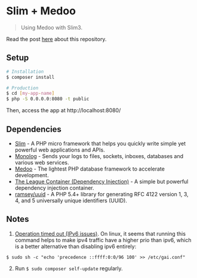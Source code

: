 # Slim + Medoo

> Using Medoo with Slim3.

Read the post [here](https://www.codementor.io/lautiamkok/using-eloquent-doctrine-dbal-or-medoo-with-slim-3-byr7kyj59) about this repository.

## Setup

``` bash
# Installation
$ composer install

# Production
$ cd [my-app-name]
$ php -S 0.0.0.0:8080 -t public
```

Then, access the app at http://localhost:8080/

## Dependencies

* [Slim](https://www.slimframework.com/docs/) - A PHP micro framework that helps you quickly write simple yet powerful web applications and APIs.
* [Monolog](https://github.com/Seldaek/monolog) - Sends your logs to files, sockets, inboxes, databases and various web services.
* [Medoo](https://medoo.in/doc) - The lightest PHP database framework to accelerate development.
* [The League Container (Dependency Injection)](https://github.com/thephpleague/container) - A simple but powerful dependency injection container.
* [ramsey/uuid](https://github.com/ramsey/uuid) - A PHP 5.4+ library for generating RFC 4122 version 1, 3, 4, and 5 universally unique identifiers (UUID).

## Notes

1. [Operation timed out (IPv6 issues)](https://getcomposer.org/doc/articles/troubleshooting.md#operation-timed-out-ipv6-issues-). On linux, it seems that running this command helps to make ipv4 traffic have a higher prio than ipv6, which is a better alternative than disabling ipv6 entirely:

`$ sudo sh -c "echo 'precedence ::ffff:0:0/96 100' >> /etc/gai.conf"`

2. Run `$ sudo composer self-update` regularly.
